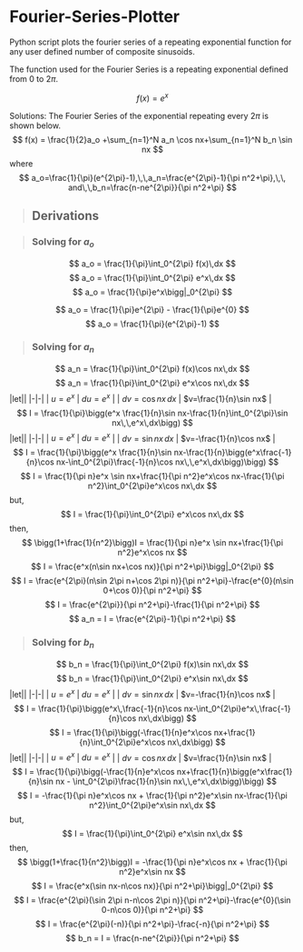 # Fourier-Series-Plotter
 Python script plots the fourier series of a repeating exponential function for any user defined number of composite sinusoids.

The function used for the Fourier Series is a repeating exponential defined from 0 to $2\pi$.

$$
f(x) = e^{x}
$$

Solutions:
The Fourier Series of the exponential repeating every $2\pi$ is shown below.
$$
f(x) = \frac{1}{2}a_o +\sum_{n=1}^N a_n \cos nx+\sum_{n=1}^N b_n \sin nx
$$
where
$$
a_o=\frac{1}{\pi}(e^{2\pi}-1),\,\,a_n=\frac{e^{2\pi}-1}{\pi n^2+\pi},\,\, and\,\,b_n=\frac{n-ne^{2\pi}}{\pi n^2+\pi}
$$

>## Derivations

>### Solving for $a_o$
$$
a_o = \frac{1}{\pi}\int_0^{2\pi} f(x)\,dx
$$
$$
a_o = \frac{1}{\pi}\int_0^{2\pi} e^x\,dx
$$
$$
a_o = \frac{1}{\pi}e^x\bigg|_0^{2\pi}
$$

$$
a_o = \frac{1}{\pi}e^{2\pi} - \frac{1}{\pi}e^{0}
$$
$$
a_o = \frac{1}{\pi}(e^{2\pi}-1)
$$
>### Solving for $a_n$
$$
a_n = \frac{1}{\pi}\int_0^{2\pi} f(x)\cos nx\,dx
$$
$$
a_n = \frac{1}{\pi}\int_0^{2\pi} e^x\cos nx\,dx
$$
|let||
|-|-|
| $u=e^x$ | $du=e^x$ |
| $dv=\cos nx\,dx$ | $v=\frac{1}{n}\sin nx$ |
$$
I = \frac{1}{\pi}\bigg(e^x \frac{1}{n}\sin nx-\frac{1}{n}\int_0^{2\pi}\sin nx\,\,e^x\,dx\bigg)
$$
|let||
|-|-|
| $u=e^x$ | $du=e^x$ |
| $dv=\sin nx\,dx$ | $v=-\frac{1}{n}\cos nx$ |
$$
I = \frac{1}{\pi}\bigg(e^x \frac{1}{n}\sin nx-\frac{1}{n}\bigg(e^x\frac{-1}{n}\cos nx-\int_0^{2\pi}\frac{-1}{n}\cos nx\,\,e^x\,dx\bigg)\bigg)
$$
$$
I = \frac{1}{\pi n}e^x \sin nx+\frac{1}{\pi n^2}e^x\cos nx-\frac{1}{\pi n^2}\int_0^{2\pi}e^x\cos nx\,dx
$$
but,
$$
I = \frac{1}{\pi}\int_0^{2\pi} e^x\cos nx\,dx
$$
then,
$$
\bigg(1+\frac{1}{n^2}\bigg)I = \frac{1}{\pi n}e^x \sin nx+\frac{1}{\pi n^2}e^x\cos nx
$$
$$
I = \frac{e^x(n\sin nx+\cos nx)}{\pi n^2+\pi}\bigg|_0^{2\pi}
$$
$$
I = \frac{e^{2\pi}(n\sin 2\pi n+\cos 2\pi n)}{\pi n^2+\pi}-\frac{e^{0}(n\sin 0+\cos 0)}{\pi n^2+\pi}
$$
$$
I = \frac{e^{2\pi}}{\pi n^2+\pi}-\frac{1}{\pi n^2+\pi}
$$
$$
a_n = I = \frac{e^{2\pi}-1}{\pi n^2+\pi}
$$
>### Solving for $b_n$
$$
b_n = \frac{1}{\pi}\int_0^{2\pi} f(x)\sin nx\,dx
$$
$$
b_n = \frac{1}{\pi}\int_0^{2\pi} e^x\sin nx\,dx
$$
|let||
|-|-|
| $u=e^x$ | $du=e^x$ |
| $dv=\sin nx\,dx$ | $v=-\frac{1}{n}\cos nx$ |
$$
I = \frac{1}{\pi}\bigg(e^x\,\frac{-1}{n}\cos nx-\int_0^{2\pi}e^x\,\frac{-1}{n}\cos nx\,dx\bigg)
$$
$$
I = \frac{1}{\pi}\bigg(-\frac{1}{n}e^x\cos nx+\frac{1}{n}\int_0^{2\pi}e^x\cos nx\,dx\bigg)
$$
|let||
|-|-|
| $u=e^x$ | $du=e^x$ |
| $dv=\cos nx\,dx$ | $v=\frac{1}{n}\sin nx$ |
$$
I = \frac{1}{\pi}\bigg(-\frac{1}{n}e^x\cos nx+\frac{1}{n}\bigg(e^x\frac{1}{n}\sin nx - \int_0^{2\pi}\frac{1}{n}\sin nx\,\,e^x\,dx\bigg)\bigg)
$$
$$
I = -\frac{1}{\pi n}e^x\cos nx + \frac{1}{\pi n^2}e^x\sin nx-\frac{1}{\pi n^2}\int_0^{2\pi}e^x\sin nx\,dx
$$
but,
$$
I = \frac{1}{\pi}\int_0^{2\pi} e^x\sin nx\,dx
$$
then,
$$
\bigg(1+\frac{1}{n^2}\bigg)I = -\frac{1}{\pi n}e^x\cos nx + \frac{1}{\pi n^2}e^x\sin nx
$$
$$
I = \frac{e^x(\sin nx-n\cos nx)}{\pi n^2+\pi}\bigg|_0^{2\pi}
$$
$$
I = \frac{e^{2\pi}(\sin 2\pi n-n\cos 2\pi n)}{\pi n^2+\pi}-\frac{e^{0}(\sin 0-n\cos 0)}{\pi n^2+\pi}
$$
$$
I = \frac{e^{2\pi}(-n)}{\pi n^2+\pi}-\frac{-n}{\pi n^2+\pi}
$$
$$
b_n = I = \frac{n-ne^{2\pi}}{\pi n^2+\pi}
$$